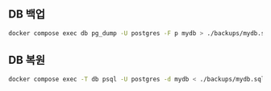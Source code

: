 ## DB 백업

```bash
docker compose exec db pg_dump -U postgres -F p mydb > ./backups/mydb.sql
```

## DB 복원

```bash
docker compose exec -T db psql -U postgres -d mydb < ./backups/mydb.sql
```
